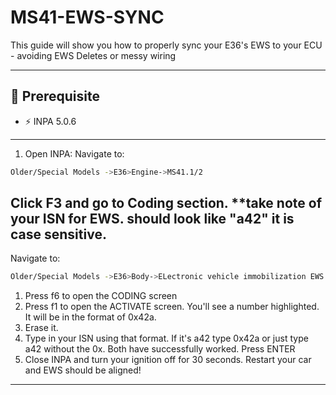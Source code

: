 # MS41-EWS-SYNC
This guide will show you how to properly sync your E36's EWS to your ECU - avoiding EWS Deletes or messy wiring

---

## 🧰 Prerequisite
- ⚡ INPA 5.0.6
---
1. Open INPA:
Navigate to:
```bash
Older/Special Models ->E36>Engine->MS41.1/2
```
Click F3 and go to Coding section.
**take note of your ISN for EWS. should look like "a42" it is case sensitive.
---
Navigate to:
```bash
Older/Special Models ->E36>Body->ELectronic vehicle immobilization EWS
```
1. Press f6 to open the CODING screen
2. Press f1 to open the ACTIVATE screen. You'll see a number highlighted. It will be in the format of 0x42a.
3. Erase it.
4. Type in your ISN using that format. If it's a42 type 0x42a or just type a42 without the 0x. Both have successfully worked. Press ENTER
5. Close INPA and turn your ignition off for 30 seconds. Restart your car and EWS should be aligned!
---
